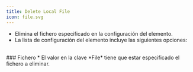 ```yaml
---
title: Delete Local File
icon: file.svg
---
```

* Elimina el fichero especificado en la configuración del elemento.
* La lista de configuración del elemento incluye las siguientes opciones: <br />

<br />
### Fichero
* El valor en la clave *File* tiene que estar especificado el fichero a eliminar.

